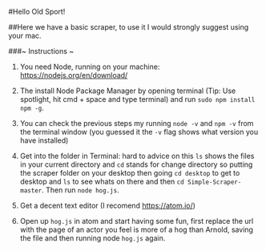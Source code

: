 #Hello Old Sport!

##Here we have a basic scraper, to use it I would strongly suggest using your mac.

###~ Instructions ~

1. You need Node, running on your machine: https://nodejs.org/en/download/

2. The install Node Package Manager by opening terminal (Tip: Use spotlight, hit cmd + space and type terminal) and run `sudo npm install npm -g`.

3. You can check the previous steps my running `node -v` and `npm -v` from the terminal window (you guessed it the `-v` flag shows what version you have installed)

4. Get into the folder in Terminal: hard to advice on this `ls` shows the files in your current directory and `cd` stands for change directory so putting the scraper folder on your desktop then going `cd desktop` to get to desktop and `ls` to see whats on there and then `cd Simple-Scraper-master`. Then run `node hog.js`.

5. Get a decent text editor (I recomend https://atom.io/)

6. Open up `hog.js` in atom and start having some fun, first replace the url with the page of an actor you feel is more of a hog than Arnold, saving the file and then running node `hog.js` again.
